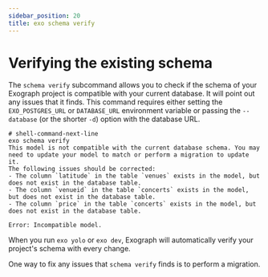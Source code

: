 ```yaml
---
sidebar_position: 20
title: exo schema verify
---
```


# Verifying the existing schema

The `schema verify` subcommand allows you to check if the schema of your Exograph project is compatible with your current database. It will point out any issues that it finds. This command requires either setting the `EXO_POSTGRES_URL` or `DATABASE_URL` environment variable or passing the `--database` (or the shorter `-d`) option with the database URL.

```shell-session
# shell-command-next-line
exo schema verify
This model is not compatible with the current database schema. You may need to update your model to match or perform a migration to update it.
The following issues should be corrected:
- The column `latitude` in the table `venues` exists in the model, but does not exist in the database table.
- The column `venueid` in the table `concerts` exists in the model, but does not exist in the database table.
- The column `price` in the table `concerts` exists in the model, but does not exist in the database table.

Error: Incompatible model.
```

When you run `exo yolo` or `exo dev`, Exograph will automatically verify your project's schema with every change.

One way to fix any issues that `schema verify` finds is to perform a migration.